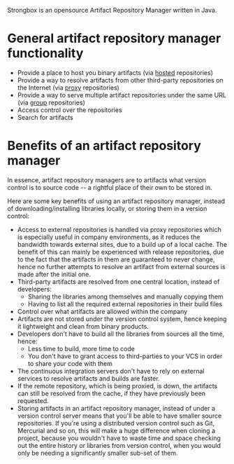 Strongbox is an opensource Artifact Repository Manager written in Java.

# General artifact repository manager functionality
* Provide a place to host you binary artifacts (via [hosted](Repositories#hosted) repositories)
* Provide a way to resolve artifacts from other third-party repositories on the Internet (via [proxy](Repositories#proxy) repositories)
* Provide a way to serve multiple artifact repositories under the same URL (via [group](Repositories#group) repositories)
* Access control over the repositories
* Search for artifacts

# Benefits of an artifact repository manager
In essence, artifact repository managers are to artifacts what version control is to source code -- a rightful place of their own to be stored in.

Here are some key benefits of using an artifact repository manager, instead of downloading/installing libraries locally, or storing them in a version control:
* Access to external repositories is handled via proxy repositories which is especially useful in company environments, as it reduces the bandwidth towards external sites, due to a build up of a local cache. The benefit of this can mainly be experienced with release repositories, due to the fact that the artifacts in them are guaranteed to never change, hence no further attempts to resolve an artifact from external sources is made after the initial one.
* Third-party artifacts are resolved from one central location, instead of developers:
  * Sharing the libraries among themselves and manually copying them
  * Having to list all the required external repositories in their build files
* Control over what artifacts are allowed within the company
* Artifacts are not stored under the version control system, hence keeping it lightweight and clean from binary products.
* Developers don't have to build all the libraries from sources all the time, hence:
  * Less time to build, more time to code
  * You don't have to grant access to third-parties to your VCS in order to share your code with them
* The continuous integration servers don't have to rely on external services to resolve artifacts and builds are faster.
* If the remote repository, which is being proxied, is down, the artifacts can still be resolved from the cache, if they have previously been requested.
* Storing artifacts in an artifact repository manager, instead of under a version control server means that you'll be able to have smaller source repositories. If you're using a distributed version control such as Git, Mercurial and so on, this will make a huge difference when cloning a project, because you wouldn't have to waste time and space checking out the entire history or libraries from version control, when you would only be needing a significantly smaller sub-set of them.
